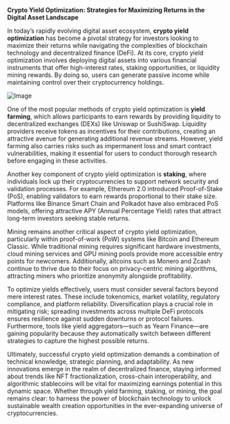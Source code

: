 **Crypto Yield Optimization: Strategies for Maximizing Returns in the Digital Asset Landscape**

In today’s rapidly evolving digital asset ecosystem, **crypto yield optimization** has become a pivotal strategy for investors looking to maximize their returns while navigating the complexities of blockchain technology and decentralized finance (DeFi). At its core, crypto yield optimization involves deploying digital assets into various financial instruments that offer high-interest rates, staking opportunities, or liquidity mining rewards. By doing so, users can generate passive income while maintaining control over their cryptocurrency holdings.

![Image](https://github.com/user-attachments/assets/31692037-0104-4703-abd1-696b6a7dd41b)

One of the most popular methods of crypto yield optimization is **yield farming**, which allows participants to earn rewards by providing liquidity to decentralized exchanges (DEXs) like Uniswap or SushiSwap. Liquidity providers receive tokens as incentives for their contributions, creating an attractive avenue for generating additional revenue streams. However, yield farming also carries risks such as impermanent loss and smart contract vulnerabilities, making it essential for users to conduct thorough research before engaging in these activities.

Another key component of crypto yield optimization is **staking**, where individuals lock up their cryptocurrencies to support network security and validation processes. For example, Ethereum 2.0 introduced Proof-of-Stake (PoS), enabling validators to earn rewards proportional to their stake size. Platforms like Binance Smart Chain and Polkadot have also embraced PoS models, offering attractive APY (Annual Percentage Yield) rates that attract long-term investors seeking stable returns.

Mining remains another critical aspect of crypto yield optimization, particularly within proof-of-work (PoW) systems like Bitcoin and Ethereum Classic. While traditional mining requires significant hardware investments, cloud mining services and GPU mining pools provide more accessible entry points for newcomers. Additionally, altcoins such as Monero and Zcash continue to thrive due to their focus on privacy-centric mining algorithms, attracting miners who prioritize anonymity alongside profitability.

To optimize yields effectively, users must consider several factors beyond mere interest rates. These include tokenomics, market volatility, regulatory compliance, and platform reliability. Diversification plays a crucial role in mitigating risk; spreading investments across multiple DeFi protocols ensures resilience against sudden downturns or protocol failures. Furthermore, tools like yield aggregators—such as Yearn Finance—are gaining popularity because they automatically switch between different strategies to capture the highest possible returns.

Ultimately, successful crypto yield optimization demands a combination of technical knowledge, strategic planning, and adaptability. As new innovations emerge in the realm of decentralized finance, staying informed about trends like NFT fractionalization, cross-chain interoperability, and algorithmic stablecoins will be vital for maximizing earnings potential in this dynamic space. Whether through yield farming, staking, or mining, the goal remains clear: to harness the power of blockchain technology to unlock sustainable wealth creation opportunities in the ever-expanding universe of cryptocurrencies.